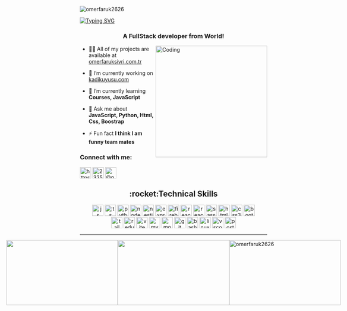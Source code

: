 <p align="left"> <img src="https://komarev.com/ghpvc/?username=omerfaruk2626&style=for-the-badge&color=brightgreen" alt="omerfaruk2626" /> </p>
<a href="https://git.io/typing-svg"><img src="https://readme-typing-svg.demolab.com?font=VT323&size=35&duration=3500&pause=300&color=A89568&center=true&vCenter=true&width=500&lines=Hey%2C+I'm+Faruk;Welcome+to+my+profile!;Description+of+myself%3A;Full+Stack+Developer;Professional Table Tennis Player;Piano Lover; Chess Lover" alt="Typing SVG" /></a>
<h3 align="center">A FullStack developer from World!</h3>
<img align="right" alt="Coding" width="300" src="https://media1.giphy.com/media/bAQH7WXKqtIBrPs7sR/giphy.gif?cid=ecf05e47jlg3jxdmpq8nxzxkh476l1fiove8q4j92pmr2rki&ep=v1_gifs_search&rid=giphy.gif&ct=g">


- 👨‍💻 All of my projects are available at [omerfaruksivri.com.tr](https://www.omerfaruksivri.com.tr)

- 🔭 I’m currently working on [kadikuyusu.com](https://omerfaruk2626.github.io/kadikuyusu.com/#)

- 🌱 I’m currently learning **Courses, JavaScript**

- 💬 Ask me about **JavaScript, Python, Html, Css, Boostrap**

- ⚡ Fun fact **I think I am funny team mates**

<h3 align="left">Connect with me:</h3>
<p align="left">
<a href="https://www.linkedin.com/in/o-faruk-sivri/" target="blank"><img align="center" src="https://raw.githubusercontent.com/rahuldkjain/github-profile-readme-generator/master/src/images/icons/Social/linked-in-alt.svg" alt="https://www.linkedin.com/in/o-faruk-sivri/" height="30" width="30" /></a>
<a href="https://stackoverflow.com/users/23258999" target="blank"><img align="center" src="https://raw.githubusercontent.com/rahuldkjain/github-profile-readme-generator/master/src/images/icons/Social/stack-overflow.svg" alt="23258999" height="30" width="30" /></a>
<a href="https://medium.com/@omerfaruksivri26" target="blank"><img align="center" src="https://raw.githubusercontent.com/rahuldkjain/github-profile-readme-generator/master/src/images/icons/Social/medium.svg" alt="@omerfaruksivri26" height="30" width="30" /></a>
</p>
<div align="center">
<h2 align="center">:rocket:Technical Skills</h2>

<img width="30px" alt="js" title="js" src="https://skillicons.dev/icons?i=js" />
<img width="30px" alt="ts" title="ts" src="https://skillicons.dev/icons?i=ts" />
<img width="30px" alt="python" title="python" src="https://skillicons.dev/icons?i=py&theme=light" />
<img width="30px" alt="nodejs" title="nodejs" src="https://skillicons.dev/icons?i=nodejs" />
<img width="30px" alt="nestjs" title="nestjs" src="https://skillicons.dev/icons?i=nestjs" />
<img width="30px" alt="expressjs" title="expressjs" src="https://skillicons.dev/icons?i=express" />
<img width="30px" alt="firebase" title="firebase" src="https://skillicons.dev/icons?i=firebase" />
<img width="30px" alt="react" title="react" src="https://skillicons.dev/icons?i=react" />
<img width="30px" alt="react  title="react native" src="https://cdn.jsdelivr.net/gh/devicons/devicon/icons/react/react-original.svg" />
<img width="30px" alt="sass" title="sass" src="https://skillicons.dev/icons?i=sass" />
<img width="30px" alt="html5" title="html5" src="https://skillicons.dev/icons?i=html" />
<img width="30px" alt="css3" title="css3" src="https://skillicons.dev/icons?i=css" />
<img width="30px" alt="bootstrap" title="bootstrap" src="https://skillicons.dev/icons?i=bootstrap" />
<br/>
<img width="30px" alt="tailwind" title="tailwind" src="https://skillicons.dev/icons?i=tailwind" />
<img width="30px" alt="redux" title="redux" src="https://skillicons.dev/icons?i=redux" />
<img width="30px" alt="vite" title="vite" src="https://skillicons.dev/icons?i=vite" />
<img width="30px" alt="mysql" title="mysql" src="https://skillicons.dev/icons?i=mysql" />
<img width="30px" alt="mongodb" title="mongodb" src="https://skillicons.dev/icons?i=mongodb" />
<img width="30px" alt="git" title="git" src="https://skillicons.dev/icons?i=git" />
<img width="30px" alt="bash" title="bash" src="https://skillicons.dev/icons?i=bash" />
<img width="30px" alt="linux" title="linux" src="https://skillicons.dev/icons?i=linux" />
<img width="30px" alt="vscode" title="vscode" src="https://skillicons.dev/icons?i=vscode" />
<img width="30px" alt="postman" title="postman" src="https://skillicons.dev/icons?i=postman" />
</div>
<hr/>
  <div style="display: flex; justify-content: center; align-items: center">
    <img src="https://github-readme-stats.vercel.app/api/top-langs/?username=omerfaruk2626&layout=compact&show_icons=true&title_color=ffffff&icon_color=34abeb&text_color=daf7dc&bg_color=151515&width=300&height=175" style="width: 300px; height: 175px;" />
    <img src="https://github-readme-stats.vercel.app/api?username=omerfaruk2626&show_icons=true&title_color=ffffff&icon_color=34abeb&text_color=daf7dc&bg_color=151515&width=300&height=175" style="width: 300px; height: 175px;" />
    <img src="https://github-readme-streak-stats.herokuapp.com/?user=omerfaruk2626&width=300&height=175" alt="omerfaruk2626" style="width: 300px; height: 175px;" />
</div>



